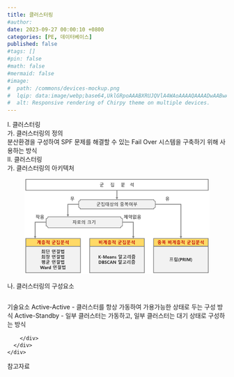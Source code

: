 ```yaml
---
title: 클러스터링
#author: 
date: 2023-09-27 00:00:10 +0800
categories: [PE, 데이터베이스]
published: false
#tags: []
#pin: false
#math: false
#mermaid: false
#image:
#  path: /commons/devices-mockup.png
#  lqip: data:image/webp;base64,UklGRpoAAABXRUJQVlA4WAoAAAAQAAAADwAABwAAQUxQSDIAAAARL0AmbZurmr57yyIiqE8oiG0bejIYEQTgqiDA9vqnsUSI6H+oAERp2HZ65qP/VIAWAFZQOCBCAAAA8AEAnQEqEAAIAAVAfCWkAALp8sF8rgRgAP7o9FDvMCkMde9PK7euH5M1m6VWoDXf2FkP3BqV0ZYbO6NA/VFIAAAA
#  alt: Responsive rendering of Chirpy theme on multiple devices.
---
```


<div class="post-wrap">
  <div class="para">
    <div class="para-title">
      I. 클러스터링
    </div>
    <div class="para-cntnt">
      <div class="para">
        <div class="para-title">
          가. 클러스터링의 정의
        </div>
        <div class="para-cntnt">
            분산환경을 구성하여 SPF 문제를 해결할 수 있는 Fail Over 시스템을 구축하기 위해 사용하는 방식
        </div>
      </div>
    </div>
  </div>
  
  <div class="para">
    <div class="para-title">
      II. 클러스터링
    </div>
    <div class="para-cntnt">
      <div class="para">
        <div class="para-title">
          가. 클러스터링의 아키텍처
        </div>
        <div class="para-cntnt">
          <figure class="post-figure">
            <img src="/assets/img/posts/클러스터링.png" alt="클러스터링">
<!--            <figcaption>Source: Unveiling the Metaverse: Exploring Emerging Trends, Multifaceted Perspectives, and Future Challenges</figcaption>-->
          </figure>
        </div>
      </div>
      <div class="para">
        <div class="para-title">
          나. 클러스터링의 구성요소
        </div>
        <div class="para-cntnt">
          <table class="post-table">
          </table>
          기술요소
  Active-Active - 클러스터를 항상 가동하여 가용가능한 상태로 두는 구성 방식
  Active-Standby - 일부 클러스터는 가동하고, 일부 클러스터는 대기 상태로 구성하는 방식

        </div>
      </div>
    </div>
  </div>

  <div class="refr-wrap">
    <div class="refr-title">
        참고자료
    </div>
    <ol class="refr-list">
    <!--    <li>(나현식, 최대선) <a target="_blank" href="https://scienceon.kisti.re.kr/commons/util/originalView.do?cn=JAKO202225948430499&oCn=JAKO202225948430499&dbt=JAKO&journal=NJOU00291864">메타버스 보안 위협 요소 및 대응 방안 검토</a></li>-->
    <!--    <li>(M. Uddin, S. Manickam, H. Ullah, M. Obaidat and A. Dandoush) <a target="_blank" href="https://ieeexplore.ieee.org/abstract/document/10138386">Unveiling the Metaverse: Exploring Emerging Trends, Multifaceted Perspectives, and Future Challenges</a></li>-->
    </ol>
  </div>
</div>
